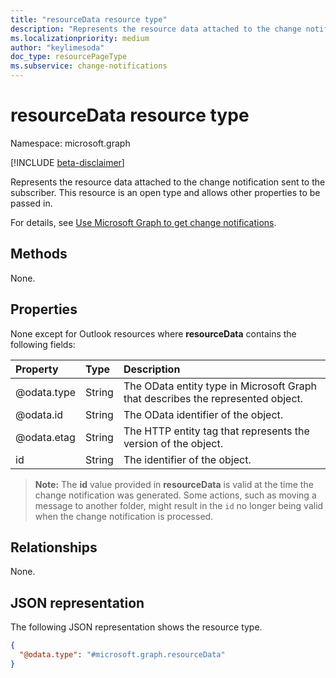 ```yaml
---
title: "resourceData resource type"
description: "Represents the resource data attached to the change notification sent to the subscriber."
ms.localizationpriority: medium
author: "keylimesoda"
doc_type: resourcePageType
ms.subservice: change-notifications
---
```


# resourceData resource type

Namespace: microsoft.graph

[!INCLUDE [beta-disclaimer](../../includes/beta-disclaimer.md)]

Represents the resource data attached to the change notification sent to the subscriber. This resource is an open type and allows other properties to be passed in.

For details, see [Use Microsoft Graph to get change notifications](change-notifications-api-overview.md).

## Methods

None.

## Properties

None except for Outlook resources where **resourceData** contains the following fields:

| Property | Type | Description |
|:---------|:-----|:------------|
| @odata.type | String | The OData entity type in Microsoft Graph that describes the represented object. |
| @odata.id | String | The OData identifier of the object. |
| @odata.etag | String | The HTTP entity tag that represents the version of the object. |
| id | String | The identifier of the object. |

> **Note:** The **id** value provided in **resourceData** is valid at the time the change notification was generated. Some actions, such as moving a message to another folder, might result in the `id` no longer being valid when the change notification is processed.

## Relationships

None.

## JSON representation

The following JSON representation shows the resource type.

<!-- {
  "blockType": "resource",
  "optionalProperties": [
    "@odata.type",
    "@odata.id",
    "@odata.etag",
    "id"
  ],
  "@odata.type": "microsoft.graph.resourceData"
}-->

```json
{
  "@odata.type": "#microsoft.graph.resourceData"
}
```

<!-- uuid: eb6c98ec-8257-4826-910e-5c603265257f
2020-05-25 14:57:30 UTC -->
<!--
{
  "type": "#page.annotation",
  "description": "change notification resource data resource",
  "keywords": "",
  "section": "documentation",
  "tocPath": "",
  "suppressions": []
}
-->


